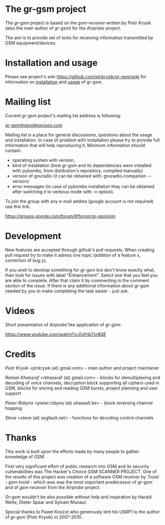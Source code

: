 The gr-gsm project 
==================
The *gr-gsm* project is based on the *gsm-receiver* written by Piotr Krysik (also the main author of *gr-gsm*) for the *Airprobe* project.

The aim is to provide set of tools for receiving information transmitted by GSM equipment/devices.

Installation and usage
======================
Please see project's wiki https://github.com/ptrkrysik/gr-gsm/wiki for information on [installation](https://github.com/ptrkrysik/gr-gsm/wiki/Installation) and [usage](https://github.com/ptrkrysik/gr-gsm/wiki/Usage) of gr-gsm.

Mailing list
============
Current gr-gsm project's mailing list address is following:

gr-gsm@googlegroups.com

Mailing list is a place for general discussions, questions about the usage and installation. In case of problem with installation please try to provide full information that will help reproducing it. Minimum information should contain:
- operating system with version,
- kind of installation (how gr-gsm and its dependencies were installed: with pybombs, from distibution's repository, compiled manually)
- version of gnuradio (it can be obtained with: gnuradio-companion --version)
- error messages (in case of pybombs installation they can be obtained after switching it to verbous mode with -v option).

To join the group with any e-mail addres (google account is not required) use this link:

https://groups.google.com/forum/#!forum/gr-gsm/join

Development
===========
New features are accepted through github's pull requests. When creating pull request try to make it adress one topic (addition of a feature x, correction of bug y).

If you wish to develop something for gr-gsm but don't know exactly what, then look for issues with label "Enhancement". Select one that you feel you are able to complete. After that claim it by commenting in the comment section of the issue. If there is any additional information about gr-gsm needed by you to make completing the task easier - just ask.

Videos
======
Short presentation of *Airprobe*'like application of *gr-gsm*:

https://www.youtube.com/watch?v=Eofnb7zr8QE

Credits
=======
*Piotr Krysik* \<ptrkrysik (at) gmail.com\> - main author and project maintainer

*Roman Khassraf* \<rkhassraf (at) gmail.com\> - blocks for demultiplexing and decoding of voice channels,  decryption block supporting all ciphers used in GSM, blocks for storing and reading GSM bursts, project planning and user support

*Pieter Robyns* \<pieter.robyns (at) uhasselt.be\> - block reversing channel hopping

*Steve* \<steve (at) segfault.net\>  - functions for decoding control channels


Thanks
======
This work is built upon the efforts made by many people to gather knowledge of GSM. 

First very significant effort of public research into GSM and its security vulnerabilities was The Hacker's Choice GSM SCANNER PROJECT. One of the results of this project was creation of a software GSM receiver by *Tvoid* - *gsm-tvoid* - which was  was the most important predecessor of *gr-gsm* and of *gsm-receiver* from the *Airprobe* project.

*Gr-gsm* wouldn't be also possible without help and inspiration by Harald Welte, Dieter Spaar and Sylvain Munaut.

Special thanks to Pawel Koszut who generously lent his USRP1 to the author of *gr-gsm* (Piotr Krysik) in 2007-2010.
